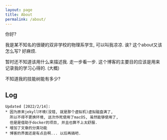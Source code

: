 ```yaml
---
layout: page
title: About
permalink: /about/
---
```


你好? 

我是某不知名的很硬的双非学校的物理系学生, 可以叫我凉凉. 
诶? 这个about又该怎么写? 好麻烦.

暂时还不知道该用什么来描述我. 走一步看一步. 
这个博客的主要目的应该是用来记录我的学习心得的. 
(大概)

不知道我的技能树能有多少? 

## Log
```
Updated [2022/2/14]: 
* 因为原来jekyll环境(没错, 就是那个虚拟机)虚拟磁盘满了, 
  所以不得不更换环境, 这次作死使用了macOS, 虽然能够使用了, 
  但是是借助于docker的项目, 并且也算不上太舒服. 
* 增加了文章的分类功能
* 博客的界面还是有点丑啊... 以后再搞吧. 
```

